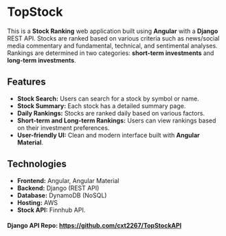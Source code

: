 # TopStock

This is a **Stock Ranking** web application built using **Angular** with a **Django** REST API. Stocks are ranked based on various criteria such as news/social media commentary and fundamental, technical, and sentimental analyses. Rankings are determined in two categories: **short-term investments** and **long-term investments**.

## Features

- **Stock Search:** Users can search for a stock by symbol or name.
- **Stock Summary:** Each stock has a detailed summary page.
- **Daily Rankings:** Stocks are ranked daily based on various factors.
- **Short-term and Long-term Rankings:** Users can view rankings based on their investment preferences.
- **User-friendly UI:** Clean and modern interface built with **Angular Material**.

## Technologies

- **Frontend:** Angular, Angular Material
- **Backend:** Django (REST API)
- **Database:** DynamoDB (NoSQL)
- **Hosting:** AWS
- **Stock API:** Finnhub API.

#### Django API Repo: https://github.com/cxt2267/TopStockAPI


